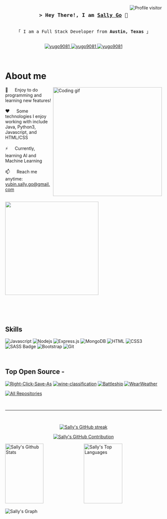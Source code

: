 <a href="https://komarev.com/ghpvc/?username=yugo9081">
  <img align="right" src="https://komarev.com/ghpvc/?username=yugo9081&label=Visitors&color=0e75b6&style=flat" alt="Profile visitor" />
</a>

<!-- Intro  -->
<h3 align="center">
        <samp>&gt; Hey There!, I am
                <b><a target="_blank" href="https://yugo9081.github.io/Sally_Yubin_Go/">Sally Go</a> 👋</b>
        </samp>
</h3>


<p align="center"> 
  <samp>
    <br>
    「 I am a Full Stack Developer from <b>Austin, Texas</b> 」
    <br>
    <br>
  </samp>
</p>

<p align="center">
 <a href="https://yugo9081.github.io/Sally_Yubin_Go/" target="blank">
  <img src="https://img.shields.io/badge/Website-DC143C?style=for-the-badge&logo=medium&logoColor=white" alt="yugo9081" />
 </a>
 <a href="https://www.linkedin.com/in/sally-yubin-go/" target="_blank">
  <img src="https://img.shields.io/badge/LinkedIn-0077B5?style=for-the-badge&logo=linkedin&logoColor=white" alt="yugo9081"/>
 </a>
 <a href="https://www.instagram.com/sally_bin_go/" target="_blank">
  <img src="https://img.shields.io/badge/Instagram-fe4164?style=for-the-badge&logo=instagram&logoColor=white" alt="yugo9081"/>
 </a> 
</p>
<br />

<!-- About Section -->
 # About me
 
<p>
 <img align="right" width="350" src="/assets/programmer.gif" alt="Coding gif" />
  
 🌱 &emsp; Enjoy to do programming and learning new features! <br/><br/>
 ❤️ &emsp; Some technologies I enjoy working with include Java, Python3, Javascript, and HTML/CSS <br/><br/>
 ⚡ &emsp; Currently, learning AI and Machine Learning<br/><br/>
 📫 &emsp; Reach me anytime: yubin.sally.go@gmail.com<br/><br/>

</p>
<img src="https://user-images.githubusercontent.com/74038190/212748830-4c709398-a386-4761-84d7-9e10b98fbe6e.gif" width="300">
<br><br>
<br/>
<br/>
<br/>

## Skills
![Javascript](https://img.shields.io/badge/Javascript-F0DB4F?style=for-the-badge&labelColor=black&logo=javascript&logoColor=F0DB4F)
![Nodejs](https://img.shields.io/badge/Nodejs-3C873A?style=for-the-badge&labelColor=black&logo=node.js&logoColor=3C873A)
![Express.js](https://img.shields.io/badge/Express.js-000000?style=for-the-badge&logo=express&logoColor=white)
![MongoDB](https://img.shields.io/badge/MongoDB-4EA94B?style=for-the-badge&logo=mongodb&logoColor=white)
![HTML](https://img.shields.io/badge/HTML5-E34F26?style=for-the-badge&logo=html5&logoColor=white)
![CSS3](https://img.shields.io/badge/CSS3-1572B6?style=for-the-badge&logo=css3&logoColor=white)
![SASS Badge](https://img.shields.io/badge/Sass-CC6699?style=for-the-badge&logo=sass&logoColor=white)
![Bootstrap](https://img.shields.io/badge/Bootstrap-563D7C?style=for-the-badge&logo=bootstrap&logoColor=white)
![Git](https://img.shields.io/badge/Git-F05032?style=for-the-badge&logo=git&logoColor=white)

<br/>

## Top Open Source -
[![Right-Click-Save-As](https://github-readme-stats.vercel.app/api/pin/?username=yugo9081&repo=Right-Click-Save-As&border_color=7F3FBF&bg_color=0D1117&title_color=C9D1D9&text_color=8B949E&icon_color=7F3FBF)](https://github.com/yugo9081/Right-Click-Save-As)
[![wine-classification](https://github-readme-stats.vercel.app/api/pin/?username=yugo9081&repo=wine-classification&border_color=7F3FBF&bg_color=0D1117&title_color=C9D1D9&text_color=8B949E&icon_color=7F3FBF)](https://github.com/yugo9081/wine-classification)
[![Battleship](https://github-readme-stats.vercel.app/api/pin/?username=yugo9081&repo=Battleship-Team-ApplePair&border_color=7F3FBF&bg_color=0D1117&title_color=C9D1D9&text_color=8B949E&icon_color=7F3FBF)](https://github.com/yugo9081/Battleship-Team-ApplePair)
[![WearWeather](https://github-readme-stats.vercel.app/api/pin/?username=yugo9081&repo=WearWeather&border_color=7F3FBF&bg_color=0D1117&title_color=C9D1D9&text_color=8B949E&icon_color=7F3FBF)](https://github.com/yugo9081/WearWeather)

<p align="left">
  <a href="https://github.com/yugo9081?tab=repositories" target="_blank"><img alt="All Repositories" title="All Repositories" src="https://img.shields.io/badge/-All%20Repos-2962FF?style=for-the-badge&logo=koding&logoColor=white"/></a>
</p>

<br/>
<hr/>
<br/>

<p align="center">
  <a href="https://github.com/yugo9081">
    <img src="https://github-readme-streak-stats.herokuapp.com/?user=yugo9081&theme=radical&border=7F3FBF&background=0D1117" alt="Sally's GitHub streak"/>
  </a>
</p>

<p align="center">
  <a href="https://github.com/yugo9081">
    <img src="https://github-profile-summary-cards.vercel.app/api/cards/profile-details?username=yugo9081&theme=radical" alt="Sally's GitHub Contribution"/>
  </a>
</p>

<a> 
    <a href="https://github.com/yugo9081"><img alt="Sally's Github Stats" src="https://denvercoder1-github-readme-stats.vercel.app/api?username=yugo9081&show_icons=true&count_private=true&theme=react&border_color=7F3FBF&bg_color=0D1117&title_color=F85D7F&icon_color=F8D866" height="192px" width="49.5%"/></a>
  <a href="https://github.com/yugo9081"><img alt="Sally's Top Languages" src="https://denvercoder1-github-readme-stats.vercel.app/api/top-langs/?username=yugo9081&langs_count=8&layout=compact&theme=react&border_color=7F3FBF&bg_color=0D1117&title_color=F85D7F&icon_color=F8D866" height="192px" width="49.5%"/></a>
  <br/>
</a>


![Sally's Graph](https://github-readme-activity-graph.vercel.app/graph?username=yugo9081&custom_title=Sally's%20GitHub%20Activity%20Graph&bg_color=0D1117&color=7F3FBF&line=7F3FBF&point=7F3FBF&area_color=FFFFFF&title_color=FFFFFF&area=true)
